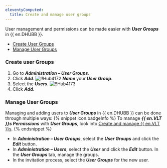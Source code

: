 ```yaml
---
eleventyComputed:
  title: Create and manage user groups
---
```

User management and permissions can be made easier with ***User Groups*** in {{ en.DHUBB }}.

* [Create User Groups](#create-user-groupscreate-user-groups)
* [Manage User Groups](#manage-user-groups)

### Create user Groups

1. Go to ***Administration – User Groups***.
1. Click ***Add***.
![!!Hub4172](https://cdnweb.devolutions.net/docs/en/hub/Hub4172.png)
***Name*** your ***User Group***.
1. Select the ***Users***.
![!!Hub4173](https://cdnweb.devolutions.net/docs/en/hub/Hub4173.png)
1. Click ***Add***.

### Manage User Groups

Managing and adding users to ***User Groups*** in {{ en.DHUBB }} can be done through multiple ways:
{% snippet icon.badgeInfo %}
To manage ***{{ en.VLT }}s Permissions*** with ***User Groups***, look into [Create and manage {{ en.VLT }}s](/hub/web-interface/administration/management/vaults/create-manage-vaults/).
{% endsnippet %}

* In ***Administration – User Groups***, select the ***User Groups*** and click the ***Edit*** button.
* In ***Administration – Users***, select the ***User*** and click the ***Edit*** button. In the ***User Groups*** tab, manage the groups.
* In the invitation process, select the ***User Groups*** for the new user.
